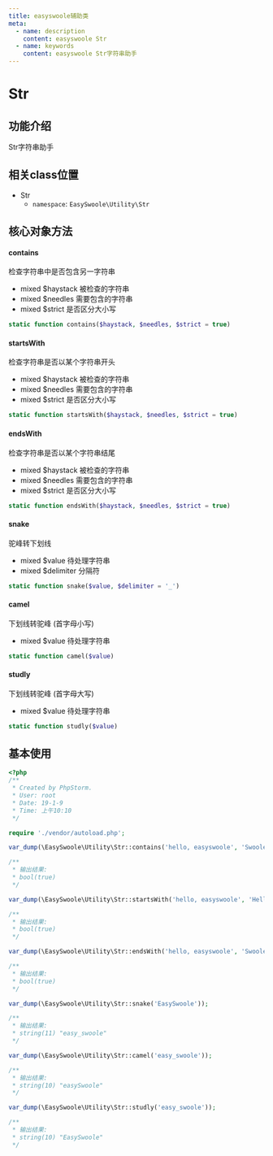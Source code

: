 ```yaml
---
title: easyswoole辅助类
meta:
  - name: description
    content: easyswoole Str
  - name: keywords
    content: easyswoole Str字符串助手
---
```

# Str



## 功能介绍

Str字符串助手



## 相关class位置

- Str
    - `namespace`: `EasySwoole\Utility\Str`




## 核心对象方法



#### contains

检查字符串中是否包含另一字符串

- mixed $haystack 被检查的字符串
- mixed $needles 需要包含的字符串
- mixed $strict 是否区分大小写

```php
static function contains($haystack, $needles, $strict = true)
```


#### startsWith

检查字符串是否以某个字符串开头

- mixed $haystack 被检查的字符串
- mixed $needles 需要包含的字符串
- mixed $strict 是否区分大小写

```php
static function startsWith($haystack, $needles, $strict = true)
```



#### endsWith

检查字符串是否以某个字符串结尾

- mixed $haystack 被检查的字符串
- mixed $needles 需要包含的字符串
- mixed $strict 是否区分大小写

```php
static function endsWith($haystack, $needles, $strict = true)
```


#### snake

驼峰转下划线

- mixed $value 待处理字符串
- mixed $delimiter 分隔符

```php
static function snake($value, $delimiter = '_')
```



#### camel

下划线转驼峰 (首字母小写)

- mixed $value 待处理字符串

```php
static function camel($value)
```




#### studly

下划线转驼峰 (首字母大写)

- mixed $value 待处理字符串

```php
static function studly($value)
```


## 基本使用

```php
<?php
/**
 * Created by PhpStorm.
 * User: root
 * Date: 19-1-9
 * Time: 上午10:10
 */

require './vendor/autoload.php';

var_dump(\EasySwoole\Utility\Str::contains('hello, easyswoole', 'Swoole', false));

/**
 * 输出结果:
 * bool(true)
 */

var_dump(\EasySwoole\Utility\Str::startsWith('hello, easyswoole', 'Hello', false));

/**
 * 输出结果:
 * bool(true)
 */

var_dump(\EasySwoole\Utility\Str::endsWith('hello, easyswoole', 'Swoole', false));

/**
 * 输出结果:
 * bool(true)
 */

var_dump(\EasySwoole\Utility\Str::snake('EasySwoole'));

/**
 * 输出结果:
 * string(11) "easy_swoole"
 */

var_dump(\EasySwoole\Utility\Str::camel('easy_swoole'));

/**
 * 输出结果:
 * string(10) "easySwoole"
 */

var_dump(\EasySwoole\Utility\Str::studly('easy_swoole'));

/**
 * 输出结果:
 * string(10) "EasySwoole"
 */
```